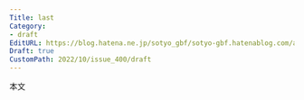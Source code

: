 ```yaml
---
Title: last
Category:
- draft
EditURL: https://blog.hatena.ne.jp/sotyo_gbf/sotyo-gbf.hatenablog.com/atom/entry/4207112889924339907
Draft: true
CustomPath: 2022/10/issue_400/draft
---
```


本文
